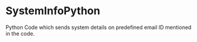 # SystemInfoPython
Python Code which sends system details on predefined email ID mentioned in the code.
